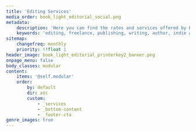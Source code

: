 ```yaml
---
title: 'Editing Services'
media_order: book_light_editorial_social.png
metadata:
    description: 'Here you can find the rates and services offered by Book Light Editorial, a freelance editing company that does developmental editing and copyediting for your manuscript. These services can help you polish your manuscript!'
    keywords: 'editing, freelance, publishing, writing, author, indie author, editor, self-publishing, developmental editing, copyediting, manuscript, services'
sitemap:
    changefreq: monthly
    priority: !!float 1
header_image: book_light_editorial_printerkey2_banner.png
onpage_menu: false
body_classes: modular
content:
    items: '@self.modular'
    order:
        by: default
        dir: asc
        custom:
            - _services
            - _bottom-content
            - _footer-cta
genre_images: true
---
```


